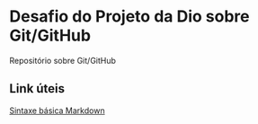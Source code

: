 # Desafio do Projeto da Dio sobre Git/GitHub
Repositório sobre Git/GitHub


## Link úteis

[Sintaxe básica Markdown](https://www.markdownguide.org/basic-syntax/)
